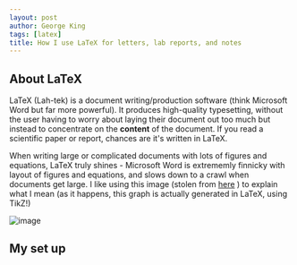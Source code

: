 ```yaml
---
layout: post
author: George King
tags: [latex]
title: How I use LaTeX for letters, lab reports, and notes
---
```


## About LaTeX

LaTeX (Lah-tek) is a document writing/production software (think Microsoft Word but far more powerful). It produces high-quality typesetting, without the user having to worry about laying their document out too much but instead to concentrate on the **content** of the document. If you read a scientific paper or report, chances are it's written in LaTeX. 

When writing large or complicated documents with lots of figures and equations, LaTeX truly shines - Microsoft Word is extrememly finnicky with layout of figures and equations, and slows down to a crawl when documents get large. I like using this image (stolen from [here](https://www.reddit.com/r/LaTeX/comments/uw77th/graph_that_illustrates_why_latex_is_worth_knowing/) ) to explain what I mean (as it happens, this graph is actually generated in LaTeX, using TikZ!)

![image](https://user-images.githubusercontent.com/29047288/202855688-537aec2f-194e-4b1c-9f0f-6e1f4797ac34.png)

## My set up


